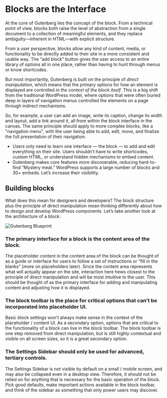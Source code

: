 # Blocks are the Interface

At the core of Gutenberg lies the concept of the block. From a technical point of view, blocks both raise the level of abstraction from a single document to a collection of meaningful elements, and they replace ambiguity—inherent in HTML—with explicit structure.

From a user perspective, blocks allow any kind of content, media, or functionality to be directly added to their site in a more consistent and usable way. The “add block” button gives the user access to an entire library of options all in one place, rather than having to hunt through menus or know shortcodes.

But most importantly, Gutenberg is built on the principle of _direct manipulation_, which means that the primary options for how an element is displayed are controlled _in the context of the block itself_. This is a big shift from the traditional WordPress model, where options that were often buried deep in layers of navigation menus controlled the elements on a page through indirect mechanisms.

So, for example, a user can add an image, write its caption, change its width and layout, add a link around it, all from within the block interface in the canvas. The same principle should apply to more complex blocks, like a "navigation menu", with the user being able to add, edit, move, and finalize the full presentation of their navigation.

-   Users only need to learn one interface — the block — to add and edit everything on their site. Users shouldn’t have to write shortcodes, custom HTML, or understand hidden mechanisms to embed content.
-   Gutenberg makes core features more discoverable, reducing hard-to-find “Mystery meat.” WordPress supports a large number of blocks and 30+ embeds. Let’s increase their visibility.

## Building blocks

What does this mean for designers and developers? The block structure plus the principle of direct manipulation mean thinking differently about how to design and develop WordPress components. Let’s take another look at the architecture of a block:

![Gutenberg Blueprint](https://cldup.com/LQrPNubkJY.png)

### The primary interface for a block is the content area of the block.

The placeholder content in the content area of the block can be thought of as a guide or interface for users to follow a set of instructions or “fill in the blanks” (more on placeholders later). Since the content area represents what will actually appear on the site, interaction here hews closest to the principle of direct manipulation and will be most intuitive to the user. This should be thought of as the primary interface for adding and manipulating content and adjusting how it is displayed.

### The block toolbar is the place for critical options that can’t be incorporated into placeholder UI.

Basic block settings won’t always make sense in the context of the placeholder / content UI. As a secondary option, options that are critical to the functionality of a block can live in the block toolbar. The block toolbar is one step removed from direct manipulation, but is still highly contextual and visible on all screen sizes, so it is a great secondary option.

### The Settings Sidebar should only be used for advanced, tertiary controls.

The Settings Sidebar is not visible by default on a small / mobile screen, and may also be collapsed even in a desktop view. Therefore, it should not be relied on for anything that is necessary for the basic operation of the block. Pick good defaults, make important actions available in the block toolbar, and think of the sidebar as something that only power users may discover.
